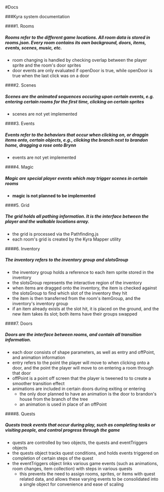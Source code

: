 #Docs

###Kyra system documentation

####1. Rooms
##### Rooms refer to the different game locations. All room data is stored in **rooms.json.** Every room contains its own background, doors, items, events, scenes, music, etc.
- room changing is handled by checking overlap between the player sprite and the room's door sprites
- door events are only evaluated if openDoor is true, while openDoor is true when the last click was on a door

####2. Scenes
##### Scenes are the animated sequences occuring upon certain events, e.g. entering certain rooms for the first time, clicking on certain sprites
- scenes are not yet implemented

####3. Events
##### Events refer to the behaviors that occur when clicking on, or draggin items onto, certain objects, e.g., clicking the branch next to brandon home, dragging a rose onto Brynn
- events are not yet implemented

####4. Magic
##### Magic are special player events which may trigger scenes in certain rooms
- **magic is not planned to be implemented**

####5. Grid
##### The grid holds all pathing information. It is the interface between the player and the walkable locations array.
- the grid is processed via the Pathfinding.js
- each room's grid is created by the Kyra Mapper utility

####6. Inventory
##### The inventory refers to the inventory group and slotsGroup
- the inventory group holds a reference to each item sprite stored in the inventory
- the slotsGroup represents the interactive region of the inventory
- when items are dragged onto the inventory, the item is checked against the slotsGroup to find which slot of the inventory they hit
- the item is then transferred from the room's itemGroup, and the inventory's inventory group
- if an item already exists at the slot hit, it is placed on the ground, and the new item takes its slot; both items have their groups swapped

####7. Doors
##### Doors are the interface between rooms, and contain all transition information.
- each door consists of shape parameters, as well as entry and offPoint, and animation information
- entry refers to the point the player will move to when clicking onto a door, and the point the player will move to on entering a room through that door
- offPoint is a point off screen that the player is tweened to to create a smoother transition effect
- animations are included in certain doors during exiting or entering
	- the only door planned to have an animation is the door to brandon's house from the branch of the tree
	- an animation is used in place of an offPoint

####8. Quests
##### Quests track events that occur during play, such as completing tasks or visiting people, and control progress through the game
-	quests are controlled by two objects, the quests and eventTriggers objects
-	the quests object tracks quest conditions, and holds events triggered on completion of certain steps of the quest
- the eventTriggers object links various game events (such as animations, room changes, item collection) with steps in various quests
	- this prevents the need to assign rooms, sprites, or items with quest related data, and allows these varying events to be consolidated into a single object for convenience and ease of scaling


